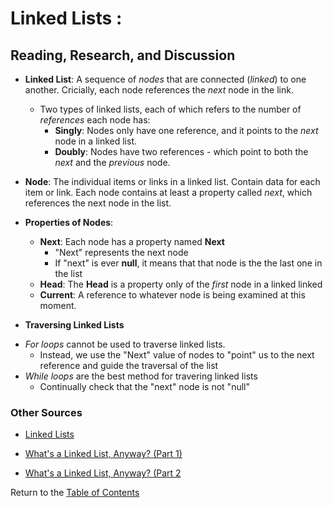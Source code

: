 # Linked Lists :

## Reading, Research, and Discussion

- **Linked List**: A sequence of _nodes_ that are connected (_linked_) to one another. Cricially, each node references the _next_ node in the link.

  - Two types of linked lists, each of which refers to the number of _references_ each node has:
    - **Singly**: Nodes only have one reference, and it points to the _next_ node in a linked list.
    - **Doubly**: Nodes have two references - which point to both the _next_ and the _previous_ node.

- **Node**: The individual items or links in a linked list. Contain data for each item or link. Each node contains at least a property called _next_, which references the next node in the list.

- **Properties of Nodes**:

  - **Next**: Each node has a property named **Next**
    - "Next" represents the next node
    - If "next" is ever **null**, it means that that node is the the last one in the list
  - **Head**: The **Head** is a property only of the _first_ node in a linked linked
  - **Current**: A reference to whatever node is being examined at this moment.

- **Traversing Linked Lists**

* _For loops_ cannot be used to traverse linked lists.
  - Instead, we use the "Next" value of nodes to "point" us to the next reference and guide the traversal of the list
* _While loops_ are the best method for travering linked lists
  - Continually check that the "next" node is not "null"

### Other Sources

- [Linked Lists](https://codefellows.github.io/common_curriculum/data_structures_and_algorithms/Code_401/class-05/resources/singly_linked_list.html)

- [What's a Linked List, Anyway? (Part 1)](https://medium.com/basecs/whats-a-linked-list-anyway-part-1-d8b7e6508b9d)

- [What's a Linked List, Anyway? (Part 2](https://medium.com/basecs/whats-a-linked-list-anyway-part-2-131d96f71996)

Return to the [Table of Contents](https://alex-whan.github.io/reading-notes/)